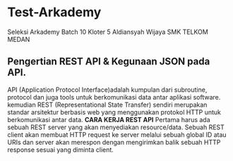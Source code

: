 # Test-Arkademy
Seleksi Arkademy Batch 10 Kloter 5
Aldiansyah Wijaya
SMK TELKOM MEDAN

## Pengertian REST API & Kegunaan JSON pada API.

API (Application Protocol Interface)adalah kumpulan dari subroutine, protocol dan juga tools untuk berkomunikasi data antar aplikasi software.
kemudian REST (Representational State Transfer) sendiri merupakan standar arsitektur berbasis web yang menggunakan protokol HTTP untuk berkomunikasi antar data.
**CARA KERJA REST API**
Pertama harus ada sebuah REST server yang akan menyediakan resource/data. Sebuah REST client akan membuat HTTP request ke server melalui sebuah global ID atau URIs dan server akan merespon dengan mengirimkan balik sebuah HTTP response sesuai yang diminta client.
